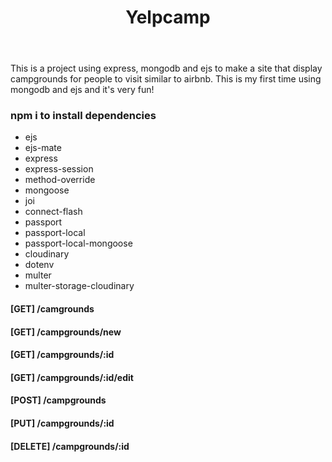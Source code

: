 <header>
<h1>Yelpcamp</h1>
</header>
<div>
<p>This is a project using express, mongodb and ejs to make a site that display campgrounds for people to visit similar to airbnb. This is my first time using mongodb and ejs and it's very fun!</p>
</div>

### npm i to install dependencies

- ejs
- ejs-mate
- express
- express-session
- method-override
- mongoose
- joi
- connect-flash
- passport
- passport-local
- passport-local-mongoose
- cloudinary
- dotenv
- multer
- multer-storage-cloudinary

#### [GET] /camgrounds

#### [GET] /campgrounds/new

#### [GET] /campgrounds/:id

#### [GET] /campgrounds/:id/edit

#### [POST] /campgrounds

#### [PUT] /campgrounds/:id

#### [DELETE] /campgrounds/:id
